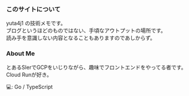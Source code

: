 ### このサイトについて
yuta4j1 の技術メモです。  
ブログというほどのものではない、手頃なアウトプットの場所です。  
読み手を意識しない内容となることもありますのであしからず。  


### About Me

とあるSIerでGCPをいじりながら、趣味でフロントエンドをやってる者です。  
Cloud Runが好き。

💻:  Go / TypeScript  